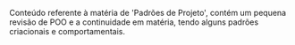 Conteúdo referente à matéria de 'Padrões de Projeto', contém um pequena revisão de POO
e a continuidade em matéria, tendo alguns padrões criacionais e comportamentais.

